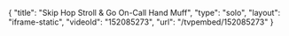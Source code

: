 {
    "title": "Skip Hop Stroll & Go On-Call Hand Muff",
    "type": "solo",
    "layout": "iframe-static",
    "videoId": "152085273",
    "url": "\/tvpembed\/152085273"
}